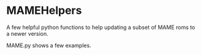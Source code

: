# MAMEHelpers

A few helpful python functions to help updating a subset of MAME roms to a newer version.

MAME.py shows a few examples.
